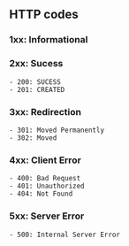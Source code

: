 ## HTTP codes

### 1xx: Informational

### 2xx: Sucess
    - 200: SUCESS
    - 201: CREATED

### 3xx: Redirection
    - 301: Moved Permanently
    - 302: Moved

### 4xx: Client Error
    - 400: Bad Request
    - 401: Unauthorized
    - 404: Not Found

### 5xx: Server Error
    - 500: Internal Server Error
